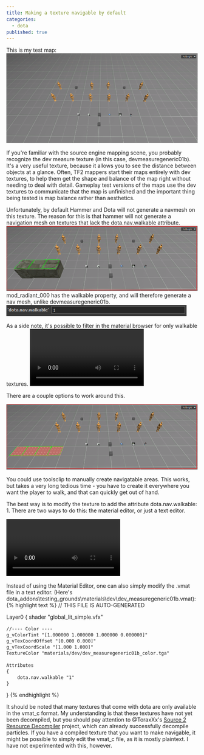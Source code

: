 ```yaml
---
title: Making a texture navigable by default
categories: 
  - dota
published: true
---
```


This is my test map:
![](assets/test_map_01.png)

If you're familiar with the source engine mapping scene, you probably recognize the dev measure texture (in this case, devmeasuregeneric01b). 
It's a very useful texture, because it allows you to see the distance between objects at a glance. Often, TF2 mappers start their maps entirely with dev textures, to help them get the shape and balance of the map right without needing to deal with detail. Gameplay test versions of the maps use the dev textures to communicate that the map is unfinished and the important thing being tested is map balance rather than aesthetics.

Unfortunately, by default Hammer and Dota will not generate a navmesh on this texture. The reason for this is that hammer will not generate a navigation mesh on textures that lack the dota.nav.walkable attribute. 
![](assets/test_map_no_nav.png)
mod_radiant_000 has the walkable property, and will therefore generate a nav mesh, unlike devmeasuregeneric01b.
![](assets/dota_nav_walkable_assetinfo.png)

As a side note, it's possible to filter in the material browser for only walkable textures.
<video src="assets/filter_by_walkable.webm" autoplay loop >
</video>

There are a couple options to work around this.

![](assets/test_map_clip_workaround.png)

You could use toolsclip to manually create navigatable areas. This works, but takes a very long tedious time - you have to create it everywhere you want the player to walk, and that can quickly get out of hand.

The best way is to modify the texture to add the attribute dota.nav.walkable: 1. There are two ways to do this: the material editor, or just a text editor.

<video src="assets/material_editor_set_walkable.webm" autoplay loop>
</video>

Instead of using the Material Editor, one can also simply modify the .vmat file in a text editor. (Here's dota_addons\testing_grounds\materials\dev\dev_measuregeneric01b.vmat):
{% highlight text %}
// THIS FILE IS AUTO-GENERATED

Layer0
{
	shader "global_lit_simple.vfx"

	//---- Color ----
	g_vColorTint "[1.000000 1.000000 1.000000 0.000000]"
	g_vTexCoordOffset "[0.000 0.000]"
	g_vTexCoordScale "[1.000 1.000]"
	TextureColor "materials/dev/dev_measuregeneric01b_color.tga"

	Attributes
	{
		dota.nav.walkable "1"
	}
}
{% endhighlight %}

It should be noted that many textures that come with dota are only available in the vmat_c format. My understanding is that these textures have not yet been decompiled, but you should pay attention to @ToraxXx's [Source 2 Resource Decompiler](https://github.com/ToraxXx/source_2_resource_decompiler) project, which can already successfully decompile particles.
If you have a compiled texture that you want to make navigable, it might be possible to simply edit the vmat_c file, as it is mostly plaintext. I have not experimented with this, however.